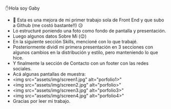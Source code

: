 ✋Hola soy Gaby
- 🌱 Esta es una mejora de mi primer trabajo sola de Front End y que subo a Github (me costó bastante!!) 😥
- Lo estructuré poniendo una foto como fondo de pantalla y presentación.
- Luego algunos datos Sobre Mi (😉)
- En la siguiente sección Skills, mencioné con lo que trabajé.
- Posteriormente dividí mi primera presentación en 3 secciones con algunos cambios en la distribución y estilo, pero manteniendo lo que hice.
- Y finalmente la sección de Contacto con un footer con las redes sociales.
- Acá algunas pantallas de muestra: 
- <img src="assets/img/screen1.jpg" alt="porfolio1>"
- <img src="assets/img/screen2.jpg" alt="porfolio>"
- <img src="assets/img/screen3.jpg" alt="porfolio3>"
- <img src="assets/img/screen4.jpg" alt="porfolio4>"
- Gracias por leer mi trabajo. 
